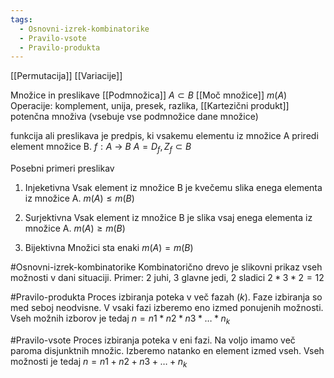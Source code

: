```yaml
---
tags:
  - Osnovni-izrek-kombinatorike
  - Pravilo-vsote
  - Pravilo-produkta
---
```

[[Permutacija]]
[[Variacije]]

Množice in preslikave
[[Podmnožica]] $A \subset B$
[[Moč množice]] $m(A)$
Operacije: komplement, unija, presek, razlika, [[Kartezični produkt]]
potenčna množiva (vsebuje vse podmnožice dane množice)

funkcija ali preslikava je predpis, ki vsakemu elementu iz množice A priredi element množice B.
$f: A$ -> $B$
$A = D_f, Z_f \subset B$

Posebni primeri preslikav
1. Injeketivna
Vsak element iz množice B je kvečemu slika enega elementa iz množice A.
$m(A) \leq m(B)$

2. Surjektivna
Vsak element iz množice B je slika vsaj enega elementa iz množice A.
$m(A) \geq m(B)$

3. Bijektivna
Množici sta enaki
$m(A) = m(B)$

#Osnovni-izrek-kombinatorike
Kombinatorično drevo je slikovni prikaz vseh možnosti v dani situaciji.
Primer:
2 juhi, 3 glavne jedi, 2 sladici
$2 * 3 * 2 = 12$

#Pravilo-produkta
Proces izbiranja poteka v več fazah ($k$).
Faze izbiranja so med seboj neodvisne.
V vsaki fazi izberemo eno izmed ponujenih možnosti.
Vseh možnih izborov je tedaj $n=n1​ * n2​ * n3​ * \dots * n_k$

#Pravilo-vsote
Proces izbiranja poteka v eni fazi.
Na voljo imamo več paroma disjunktnih množic.
Izberemo natanko en element izmed vseh.
Vseh možnosti je tedaj $n = n1​ + n2​ + n3​ + \dots + n_k​$